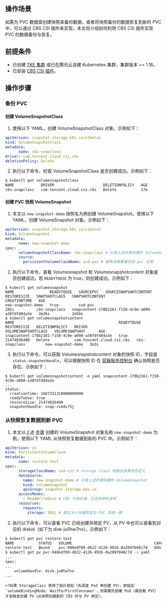 ## 操作场景

如需为 PVC 数据盘创建快照来备份数据，或者将快照备份的数据恢复到新的 PVC 中，可以通过 CBS CSI 插件来实现，本文将介绍如何利用 CBS CSI 插件实现 PVC 的数据备份与恢复。


## 前提条件

- 已创建 [TKE 集群](https://cloud.tencent.com/document/product/457/32189) 或已在腾讯云自建 Kubernetes 集群，集群版本 >= 1.18。
- 已安装 [CBS CSI 插件](https://github.com/TencentCloud/kubernetes-csi-tencentcloud/blob/master/docs/README_CBS.md)。


## 操作步骤

### 备份 PVC

#### 创建 VolumeSnapshotClass

1. 使用以下 YAML，创建 VolumeSnapshotClass 对象。示例如下：
```yaml
apiVersion: snapshot.storage.k8s.io/v1beta1
kind: VolumeSnapshotClass
metadata:
      name: cbs-snapclass
driver: com.tencent.cloud.csi.cbs
deletionPolicy: Delete
```
2. 执行以下命令，检查 VolumeSnapshotClass 是否创建成功。示例如下：
```bash
$ kubectl get volumesnapshotclass
NAME            DRIVER                      DELETIONPOLICY   AGE
cbs-snapclass   com.tencent.cloud.csi.cbs   Delete           17m
```

#### 创建 PVC 快照 VolumeSnapshot

1. <span id="volumesnapshot"></span>本文以 `new-snapshot-demo` 快照名为例创建 VolumeSnapshot。使用以下 YAML，创建 VolumeSnapshot 对象。示例如下：
```yaml
apiVersion: snapshot.storage.k8s.io/v1beta1
kind: VolumeSnapshot
metadata:
      name: new-snapshot-demo
spec:
      volumeSnapshotClassName: cbs-snapclass # 引用上述步骤创建的 VolumeSnapshotClass
      source:
        persistentVolumeClaimName: ssd-pvc # 替换成需要备份的 pvc 名称
```
2. 执行以下命令，查看 Volumesnapshot 和 Volumesnapshotcontent 对象是否创建成功，若 `READYTOUSE` 为 true，则创建成功。示例如下：
```plaintext
$ kubectl get volumesnapshot
NAME                READYTOUSE   SOURCEPVC   SOURCESNAPSHOTCONTENT   RESTORESIZE   SNAPSHOTCLASS   SNAPSHOTCONTENT                                    CREATIONTIME   AGE
new-snapshot-demo   true         ssd-pvc                             20Gi          cbs-snapclass   snapcontent-170b2161-f158-4c9e-a090-a38fdfd84a3e   2m36s          2m50s
$ kubectl get volumesnapshotcontent
NAME                                               READYTOUSE   RESTORESIZE   DELETIONPOLICY   DRIVER                      VOLUMESNAPSHOTCLASS   VOLUMESNAPSHOT      AGE
snapcontent-170b2161-f158-4c9e-a090-a38fdfd84a3e   true         21474836480   Delete           com.tencent.cloud.csi.cbs   cbs-snapclass         new-snapshot-demo   3m3s
```
3. 执行以下命令，可以获取 Volumesnapshotcontent 对象的快照 ID，字段是 `status.snapshotHandle`，可以根据快照 ID 在 [容器服务控制台](https://console.cloud.tencent.com/tke2) 确认快照是否存在。示例如下：
```plaintext
$ kubectl get volumesnapshotcontent -o yaml snapcontent-170b2161-f158-4c9e-a090-a38fdfd84a3e
...
status:
  creationTime: 1607331318000000000
  readyToUse: true
  restoreSize: 21474836480
  snapshotHandle: snap-rsk8v75j
```

### 从快照恢复数据到新 PVC

1. 本文以上述 [步骤](#volumesnapshot)  创建的 VolumeSnapshot 对象名称 `new-snapshot-demo` 为例，使用以下 YAML 从快照恢复数据到新的 PVC 中。示例如下：
```yaml
apiVersion: v1
kind: PersistentVolumeClaim
metadata:
      name: restore-test
spec:
      storageClassName: ssd-csi # storage class 根据自身需求自定义
      dataSource:
        name: new-snapshot-demo # 引用上述步骤创建的 VolumeSnapshot
        kind: VolumeSnapshot
        apiGroup: snapshot.storage.k8s.io
      accessModes:
        - ReadWriteOnce # CBS 为块存储，只支持单机读写
      resources:
        requests:
          storage: 50Gi # 建议大小与被恢复的 PVC 写成一致
```
2. 执行以下命令，可以查看 PVC 已经创建并绑定 PV，从 PV 中也可以查看到对应的 diskid（如下为 disk-ju0hw7no）。示例如下：
``` bash
$ kubectl get pvc restore-test
NAME           STATUS   VOLUME                                     CAPACITY   ACCESS MODES   STORAGECLASS   AGE
restore-test   Bound    pvc-940edf09-d622-4126-992b-0a209f048c7d   60Gi       RWO            ssd-topology   6m8s
$ kubectl get pv pvc-940edf09-d622-4126-992b-0a209f048c7d -o yaml
...
spec:
...
    volumeHandle: disk-ju0hw7no
...
```
	>?如果 StorageClass 使用了拓扑感知（先调度 Pod 再创建 PV），即指定 `volumeBindingMode: WaitForFirstConsumer`，则需要先部署 Pod（需挂载 PVC）才会触发创建 PV（从快照创建新的 CBS 并与 PV 绑定）。
